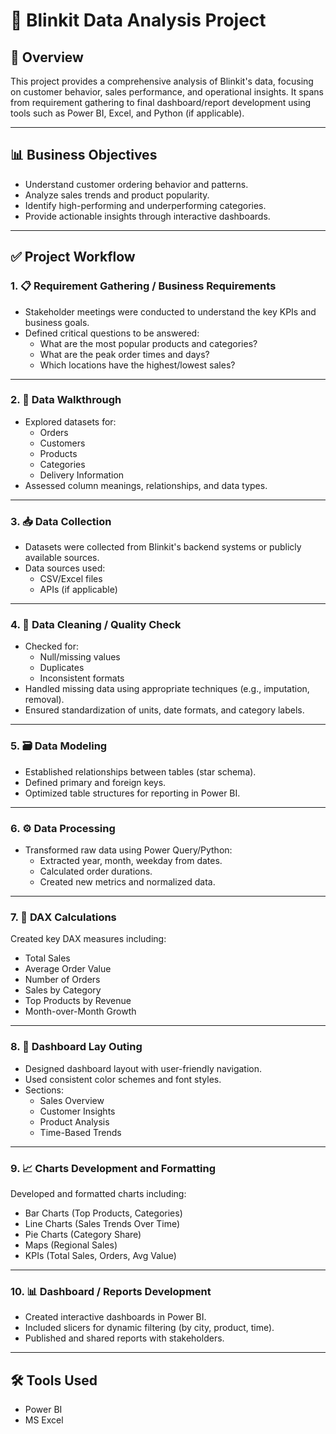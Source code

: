 # 🛒 Blinkit Data Analysis Project

## 📌 Overview

This project provides a comprehensive analysis of Blinkit's data, focusing on customer behavior, sales performance, and operational insights. It spans from requirement gathering to final dashboard/report development using tools such as Power BI, Excel, and Python (if applicable).

---

## 📊 Business Objectives

- Understand customer ordering behavior and patterns.
- Analyze sales trends and product popularity.
- Identify high-performing and underperforming categories.
- Provide actionable insights through interactive dashboards.

---

## ✅ Project Workflow

### 1. 📋 Requirement Gathering / Business Requirements

- Stakeholder meetings were conducted to understand the key KPIs and business goals.
- Defined critical questions to be answered:
  - What are the most popular products and categories?
  - What are the peak order times and days?
  - Which locations have the highest/lowest sales?

---

### 2. 🧾 Data Walkthrough

- Explored datasets for:
  - Orders
  - Customers
  - Products
  - Categories
  - Delivery Information
- Assessed column meanings, relationships, and data types.

---

### 3. 📥 Data Collection

- Datasets were collected from Blinkit's backend systems or publicly available sources.
- Data sources used:
  - CSV/Excel files
  - APIs (if applicable)

---

### 4. 🧹 Data Cleaning / Quality Check

- Checked for:
  - Null/missing values
  - Duplicates
  - Inconsistent formats
- Handled missing data using appropriate techniques (e.g., imputation, removal).
- Ensured standardization of units, date formats, and category labels.

---

### 5. 🗃️ Data Modeling

- Established relationships between tables (star schema).
- Defined primary and foreign keys.
- Optimized table structures for reporting in Power BI.

---

### 6. ⚙️ Data Processing

- Transformed raw data using Power Query/Python:
  - Extracted year, month, weekday from dates.
  - Calculated order durations.
  - Created new metrics and normalized data.

---

### 7. 🧮 DAX Calculations

Created key DAX measures including:

- Total Sales  
- Average Order Value  
- Number of Orders  
- Sales by Category  
- Top Products by Revenue  
- Month-over-Month Growth  

---

### 8. 🧩 Dashboard Lay Outing

- Designed dashboard layout with user-friendly navigation.
- Used consistent color schemes and font styles.
- Sections:
  - Sales Overview
  - Customer Insights
  - Product Analysis
  - Time-Based Trends

---

### 9. 📈 Charts Development and Formatting

Developed and formatted charts including:

- Bar Charts (Top Products, Categories)
- Line Charts (Sales Trends Over Time)
- Pie Charts (Category Share)
- Maps (Regional Sales)
- KPIs (Total Sales, Orders, Avg Value)

---

### 10. 📊 Dashboard / Reports Development

- Created interactive dashboards in Power BI.
- Included slicers for dynamic filtering (by city, product, time).
- Published and shared reports with stakeholders.

---

## 🛠️ Tools Used

- Power BI
- MS Excel
